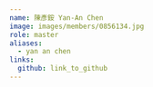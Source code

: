 ```yaml
---
name: 陳彥銨 Yan-An Chen 
image: images/members/0856134.jpg 
role: master
aliases:
  - yan an chen
links:
  github: link_to_github 
---
```


